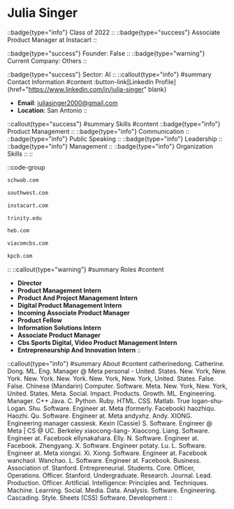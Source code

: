 # Julia Singer
::badge{type="info"}
Class of 2022
::
::badge{type="success"}
Associate Product Manager at Instacart
::

::badge{type="success"}
Founder: False
::
::badge{type="warning"}
Current Company: Others
::

::badge{type="success"}
Sector: AI
::
::callout{type="info"}
#summary
Contact Information
#content
:button-link[LinkedIn Profile]{href="https://www.linkedin.com/in/julia-singer" blank}
- **Email**: juliasinger2000@gmail.com
- **Location**: San Antonio
::

::callout{type="success"}
#summary
Skills
#content
::badge{type="info"}
Product Management
::
::badge{type="info"}
Communication
::
::badge{type="info"}
Public Speaking
::
::badge{type="info"}
Leadership
::
::badge{type="info"}
Management
::
::badge{type="info"}
Organization Skills
::
::

::code-group
```bash [Charles Schwab]
schwab.com
```
```bash [Southwest Airlines]
southwest.com
```
```bash [Instacart]
instacart.com
```
```bash [Trinity University]
trinity.edu
```
```bash [HE Butt Grocery]
heb.com
```
```bash [ViacomCBS]
viacomcbs.com
```
```bash [Kleiner Perkins Caufield & Byers]
kpcb.com
```
::
::callout{type="warning"}
#summary
Roles
#content
- **Director**
- **Product Management Intern**
- **Product And Project Management Intern**
- **Digital Product Management Intern**
- **Incoming Associate Product Manager**
- **Product Fellow**
- **Information Solutions Intern**
- **Associate Product Manager**
- **Cbs Sports Digital, Video Product Management Intern**
- **Entrepreneurship And Innovation Intern**
::

::callout{type="info"}
#summary
About
#content
catherinedong. Catherine. Dong. ML. Eng. Manager @ Meta personal - United. States. New. York, New. York. New. York. New. York. New. York, New. York, United. States. False. False. Chinese (Mandarin) Computer. Software. Meta. New. York, New. York, United. States. Meta. Social. Impact. Products. Growth. ML. Engineering. Manager. C++ Java. C. Python. Ruby. HTML. CSS. Matlab. True logan-shu- Logan. Shu. Software. Engineer at. Meta (formerly. Facebook) haozhiqu. Haozhi. Qu. Software. Engineer at. Meta andyxhz. Andy. XIONG. Engineering manager cassiesk. Kexin (Cassie) S. Software. Engineer @ Meta | CS @ UC. Berkeley xiaocong-liang- Xiaocong. Liang. Software. Engineer at. Facebook ellynakahara. Elly. N. Software. Engineer at. Facebook. Zhengyang. X. Software. Engineer potaty. Lu. L. Software. Engineer at. Meta xiongxi. Xi. Xiong. Software. Engineer at. Facebook wanchaol. Wanchao. L. Software. Engineer at. Facebook. Business. Association of. Stanford. Entrepreneurial. Students. Core. Officer, Operations. Officer. Stanford. Undergraduate. Research. Journal. Lead. Production. Officer. Artificial. Intelligence: Principles and. Techniques. Machine. Learning. Social. Media. Data. Analysis. Software. Engineering. Cascading. Style. Sheets (CSS) Software. Development
::
